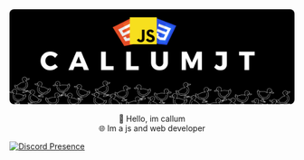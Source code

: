 <div align="center" border-radius="10px">
  <img src="./images/CallumJt.png" style="border-radius: 8px;">
</div>
<p align="center">
  👋 Hello, im callum<br>
  🌐 Im a js and web developer<br>
</p>

[![Discord Presence](https://lanyard.cnrad.dev/api/529773171574833152)](https://discord.com/users/529773171574833152?borderRadius=99999px)
